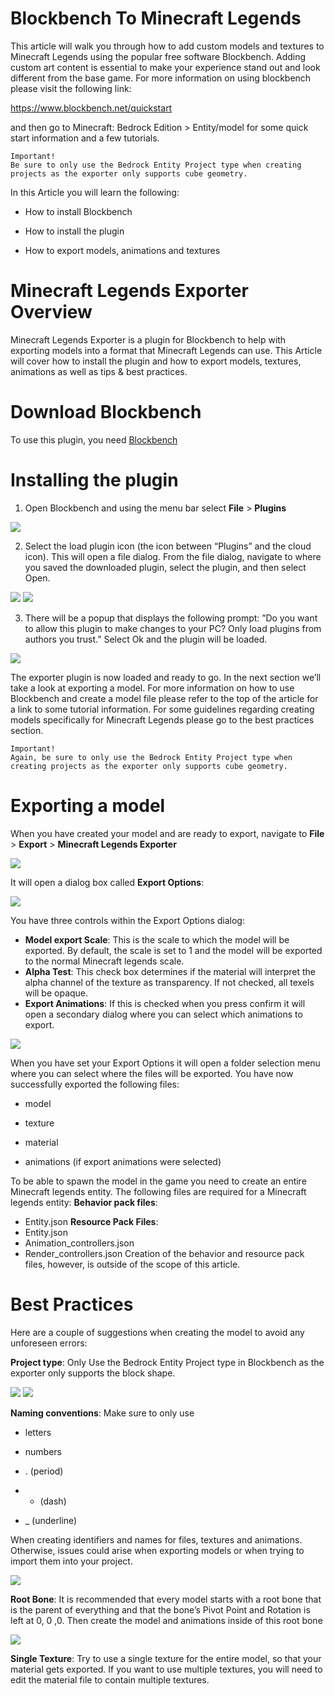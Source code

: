 # Blockbench To Minecraft Legends
This article will walk you through how to add custom models and textures to Minecraft Legends using the popular free software Blockbench. Adding custom art content is essential to make your experience stand out and look different from the base game. For more information on using blockbench please visit the following link:

https://www.blockbench.net/quickstart

and then go to Minecraft: Bedrock Edition > Entity/model for some quick start information and a few tutorials. 

```
Important! 
Be sure to only use the Bedrock Entity Project type when creating projects as the exporter only supports cube geometry.
```

In this Article you will learn the following:

* How to install Blockbench

* How to install the plugin

* How to export models, animations and textures


# Minecraft Legends Exporter Overview

Minecraft Legends Exporter is a plugin for Blockbench to help with exporting models into a format that Minecraft Legends can use. This Article will cover how to install the plugin and how to export models, textures, animations as well as tips & best practices.

# Download Blockbench

To use this plugin, you need [Blockbench](https://www.blockbench.net/downloads)

# Installing the plugin

1.	Open Blockbench and using the menu bar select **File** > **Plugins**

![](images/blockbench_doc/image01.png)

2.	Select the load plugin icon (the icon between “Plugins” and the cloud icon). This will open a file dialog. From the file dialog, navigate to where you saved the downloaded plugin, select the plugin, and then select Open. 

![](images/blockbench_doc/image02.png)
![](images/blockbench_doc/image03.png)

3.	There will be a popup that displays the following prompt: ”Do you want to allow this plugin to make changes to your PC? Only load plugins from authors you trust.”  Select Ok and the plugin will be loaded.

![](images/blockbench_doc/image04.png)

The exporter plugin is now loaded and ready to go. In the next section we’ll take a look at exporting a model. For more information on how to use Blockbench and create a model file please refer to the top of the article for a link to some tutorial information. For some guidelines regarding creating models specifically for Minecraft Legends please go to the best practices section. 

```
Important! 
Again, be sure to only use the Bedrock Entity Project type when creating projects as the exporter only supports cube geometry.
```

# Exporting a model

When you have created your model and are ready to export, navigate to **File** > **Export** > **Minecraft Legends Exporter**

![](images/blockbench_doc/image05.png)

It will open a dialog box called **Export Options**:

![](images/blockbench_doc/image06.png)

You have three controls within the Export Options dialog:
* **Model export Scale**: This is the scale to which the model will be exported.  By default, the scale is set to 1 and the model will be exported to the normal Minecraft legends scale.
* **Alpha Test**: This check box determines if the material will interpret the alpha channel of the texture as transparency. If not checked, all texels will be opaque.
* **Export Animations**: If this is checked when you press confirm it will open a secondary dialog where you can select which animations to export.

![](images/blockbench_doc/image07.png)

When you have set your Export Options it will open a folder selection menu where you can select where the files will be exported. You have now successfully exported the following files:

* model

* texture

* material

* animations (if export animations were selected)

To be able to spawn the model in the game you need to create an entire Minecraft legends entity. The following files are required for a Minecraft legends entity:
**Behavior pack files**:
* Entity.json
**Resource Pack Files**:
* Entity.json
* Animation_controllers.json
* Render_controllers.json
Creation of the behavior and resource pack files, however, is outside of the scope of this article.

# Best Practices

Here are a couple of suggestions when creating the model to avoid any unforeseen errors:
 
**Project type**: Only Use the Bedrock Entity Project type in Blockbench as the exporter only supports the block shape.

![](images/blockbench_doc/image08.png)
![](images/blockbench_doc/image09.png)

**Naming conventions**:
Make sure to only use 

* letters 

* numbers

* . (period)

* - (dash)

* _ (underline) 

When creating identifiers and names for files, textures and animations. Otherwise, issues could arise when exporting models or when trying to import them into your project.

![](images/blockbench_doc/image10.png)

**Root Bone**:
It is recommended that every model starts with a root bone that is the parent of everything and that the bone’s Pivot Point and Rotation is left at 0, 0 ,0. Then create the model and animations inside of this root bone

![](images/blockbench_doc/image11.png)

**Single Texture**:
Try to use a single texture for the entire model, so that your material gets exported. If you want to use multiple textures, you will need to edit the material file to contain multiple textures.
